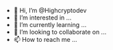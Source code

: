 - 👋 Hi, I’m @Highcryptodev
- 👀 I’m interested in ...
- 🌱 I’m currently learning ...
- 💞️ I’m looking to collaborate on ...
- 📫 How to reach me ...

<!---
Highcryptodev/Highcryptodev is a ✨ special ✨ repository because its `README.md` (this file) appears on your GitHub profile.
You can click the Preview link to take a look at your changes.
--->
